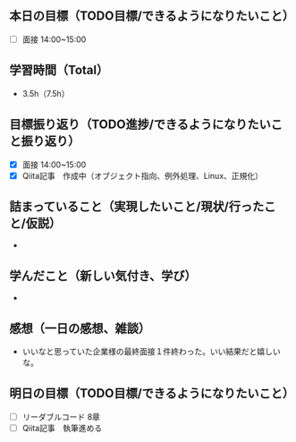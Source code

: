 ## 本日の目標（TODO目標/できるようになりたいこと）
- [ ] 面接 14:00~15:00
　
## 学習時間（Total）
- 3.5h（7.5h）

## 目標振り返り（TODO進捗/できるようになりたいこと振り返り）
- [x] 面接 14:00~15:00
- [x] Qiita記事　作成中（オブジェクト指向、例外処理、Linux、正規化）

##  詰まっていること（実現したいこと/現状/行ったこと/仮説）
-

## 学んだこと（新しい気付き、学び）
-

## 感想（一日の感想、雑談）
- いいなと思っていた企業様の最終面接１件終わった。いい結果だと嬉しいな。

## 明日の目標（TODO目標/できるようになりたいこと）
- [ ] リーダブルコード 8章
- [ ] Qiita記事　執筆進める
